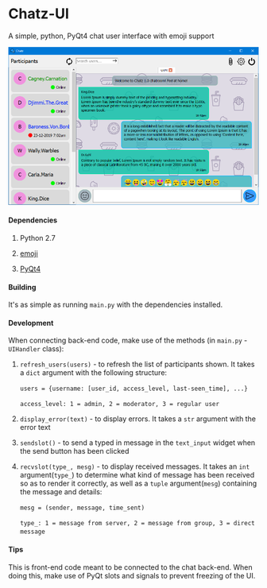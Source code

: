 # Chatz-UI
A simple, python, PyQt4 chat user interface with emoji support

![Chatz Screenshot](chatz.png)

#### Dependencies
1. Python 2.7

2. [emoji](https://pypi.org/project/emoji/)

3. [PyQt4](https://www.lfd.uci.edu/~gohlke/pythonlibs/#pyqt4)

#### Building
It's as simple as running `main.py` with the dependencies installed.

#### Development
When connecting back-end code, make use of the methods (in `main.py` - `UIHandler` class):
1. `refresh_users(users)` - to refresh the list of participants shown. It takes a `dict` argument with the following structure:

    `users = {username: [user_id, access_level, last-seen_time], ...}`
    
    `access_level: 1 = admin, 2 = moderator, 3 = regular user`
2. `display_error(text)` - to display errors. It takes a `str` argument with the error text
3. `sendslot()` - to send a typed in message in the `text_input` widget when the send button has been clicked
4. `recvslot(type_, mesg)` - to display received messages. It takes an `int` argument(`type_`) to determine what kind of message has been received so as to render it correctly, as well as a `tuple` argument(`mesg`) containing the message and details:

    `mesg = (sender, message, time_sent)`
    
    `type_: 1 = message from server, 2 = message from group, 3 = direct message`

#### Tips
This is front-end code meant to be connected to the chat back-end. When doing this, make use of PyQt slots and signals to prevent freezing of the UI.
